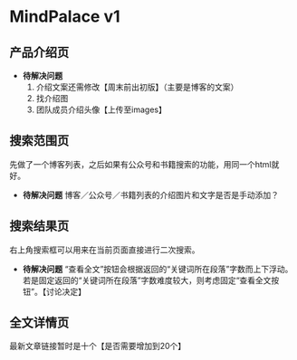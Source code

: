 # MindPalace v1

## 产品介绍页
- **待解决问题**
	1. 介绍文案还需修改【周末前出初版】（主要是博客的文案）
	2. 找介绍图
	3. 团队成员介绍头像【上传至images】

## 搜索范围页
先做了一个博客列表，之后如果有公众号和书籍搜索的功能，用同一个html就好。
- **待解决问题**
博客／公众号／书籍列表的介绍图片和文字是否是手动添加？

## 搜索结果页
右上角搜索框可以用来在当前页面直接进行二次搜索。
- **待解决问题**
“查看全文”按钮会根据返回的“关键词所在段落”字数而上下浮动。若是固定返回的“关键词所在段落”字数难度较大，则考虑固定“查看全文按钮”。【讨论决定】

## 全文详情页
最新文章链接暂时是十个【是否需要增加到20个】